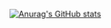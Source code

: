 [![Anurag's GitHub stats](https://github-readme-stats.vercel.app/api?username=anuraghazra)](https://github.com/fatihBicgi/fatihBicgi.git)
